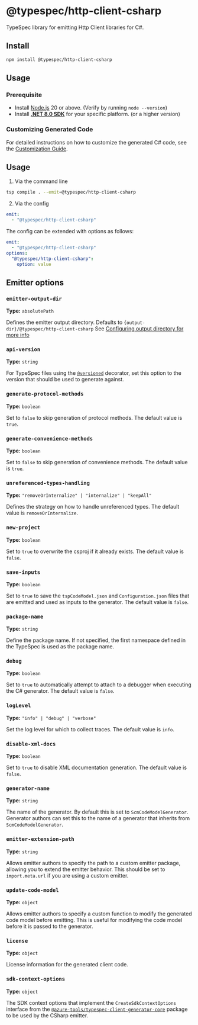 # @typespec/http-client-csharp

TypeSpec library for emitting Http Client libraries for C#.

## Install

```bash
npm install @typespec/http-client-csharp
```

## Usage

### Prerequisite

- Install [Node.js](https://nodejs.org/download/) 20 or above. (Verify by running `node --version`)
- Install [**.NET 8.0 SDK**](https://dotnet.microsoft.com/download/dotnet/8.0) for your specific platform. (or a higher version)

### Customizing Generated Code

For detailed instructions on how to customize the generated C# code, see the [Customization Guide](https://github.com/microsoft/typespec/blob/main/packages/http-client-csharp/.tspd/docs/customization.md).

## Usage

1. Via the command line

```bash
tsp compile . --emit=@typespec/http-client-csharp
```

2. Via the config

```yaml
emit:
  - "@typespec/http-client-csharp"
```

The config can be extended with options as follows:

```yaml
emit:
  - "@typespec/http-client-csharp"
options:
  "@typespec/http-client-csharp":
    option: value
```

## Emitter options

### `emitter-output-dir`

**Type:** `absolutePath`

Defines the emitter output directory. Defaults to `{output-dir}/@typespec/http-client-csharp`
See [Configuring output directory for more info](https://typespec.io/docs/handbook/configuration/configuration/#configuring-output-directory)

### `api-version`

**Type:** `string`

For TypeSpec files using the [`@versioned`](https://typespec.io/docs/libraries/versioning/reference/decorators/#@TypeSpec.Versioning.versioned) decorator, set this option to the version that should be used to generate against.

### `generate-protocol-methods`

**Type:** `boolean`

Set to `false` to skip generation of protocol methods. The default value is `true`.

### `generate-convenience-methods`

**Type:** `boolean`

Set to `false` to skip generation of convenience methods. The default value is `true`.

### `unreferenced-types-handling`

**Type:** `"removeOrInternalize" | "internalize" | "keepAll"`

Defines the strategy on how to handle unreferenced types. The default value is `removeOrInternalize`.

### `new-project`

**Type:** `boolean`

Set to `true` to overwrite the csproj if it already exists. The default value is `false`.

### `save-inputs`

**Type:** `boolean`

Set to `true` to save the `tspCodeModel.json` and `Configuration.json` files that are emitted and used as inputs to the generator. The default value is `false`.

### `package-name`

**Type:** `string`

Define the package name. If not specified, the first namespace defined in the TypeSpec is used as the package name.

### `debug`

**Type:** `boolean`

Set to `true` to automatically attempt to attach to a debugger when executing the C# generator. The default value is `false`.

### `logLevel`

**Type:** `"info" | "debug" | "verbose"`

Set the log level for which to collect traces. The default value is `info`.

### `disable-xml-docs`

**Type:** `boolean`

Set to `true` to disable XML documentation generation. The default value is `false`.

### `generator-name`

**Type:** `string`

The name of the generator. By default this is set to `ScmCodeModelGenerator`. Generator authors can set this to the name of a generator that inherits from `ScmCodeModelGenerator`.

### `emitter-extension-path`

**Type:** `string`

Allows emitter authors to specify the path to a custom emitter package, allowing you to extend the emitter behavior. This should be set to `import.meta.url` if you are using a custom emitter.

### `update-code-model`

**Type:** `object`

Allows emitter authors to specify a custom function to modify the generated code model before emitting. This is useful for modifying the code model before it is passed to the generator.

### `license`

**Type:** `object`

License information for the generated client code.

### `sdk-context-options`

**Type:** `object`

The SDK context options that implement the `CreateSdkContextOptions` interface from the [`@azure-tools/typespec-client-generator-core`](https://www.npmjs.com/package/@azure-tools/typespec-client-generator-core) package to be used by the CSharp emitter.
